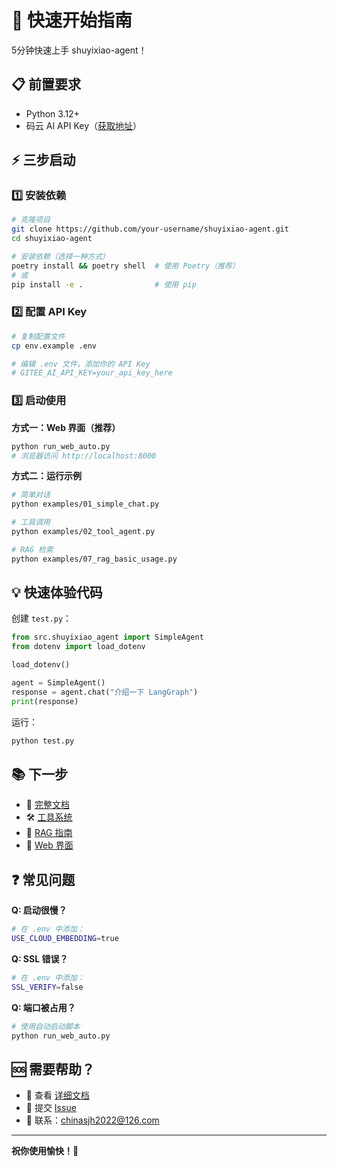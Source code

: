 # 🚀 快速开始指南

5分钟快速上手 shuyixiao-agent！

## 📋 前置要求

- Python 3.12+
- 码云 AI API Key（[获取地址](https://ai.gitee.com/)）

## ⚡ 三步启动

### 1️⃣ 安装依赖

```bash
# 克隆项目
git clone https://github.com/your-username/shuyixiao-agent.git
cd shuyixiao-agent

# 安装依赖（选择一种方式）
poetry install && poetry shell  # 使用 Poetry（推荐）
# 或
pip install -e .                # 使用 pip
```

### 2️⃣ 配置 API Key

```bash
# 复制配置文件
cp env.example .env

# 编辑 .env 文件，添加你的 API Key
# GITEE_AI_API_KEY=your_api_key_here
```

### 3️⃣ 启动使用

**方式一：Web 界面（推荐）**

```bash
python run_web_auto.py
# 浏览器访问 http://localhost:8000
```

**方式二：运行示例**

```bash
# 简单对话
python examples/01_simple_chat.py

# 工具调用
python examples/02_tool_agent.py

# RAG 检索
python examples/07_rag_basic_usage.py
```

## 💡 快速体验代码

创建 `test.py`：

```python
from src.shuyixiao_agent import SimpleAgent
from dotenv import load_dotenv

load_dotenv()

agent = SimpleAgent()
response = agent.chat("介绍一下 LangGraph")
print(response)
```

运行：
```bash
python test.py
```

## 📚 下一步

- 📖 [完整文档](README.md)
- 🛠️ [工具系统](docs/tools_reference.md)
- 📖 [RAG 指南](docs/rag_guide.md)
- 🎨 [Web 界面](docs/web_interface.md)

## ❓ 常见问题

**Q: 启动很慢？**
```bash
# 在 .env 中添加：
USE_CLOUD_EMBEDDING=true
```

**Q: SSL 错误？**
```bash
# 在 .env 中添加：
SSL_VERIFY=false
```

**Q: 端口被占用？**
```bash
# 使用自动启动脚本
python run_web_auto.py
```

## 🆘 需要帮助？

- 📖 查看 [详细文档](docs/)
- 💬 提交 [Issue](https://github.com/your-username/shuyixiao-agent/issues)
- 📧 联系：chinasjh2022@126.com

---

**祝你使用愉快！🎉**

